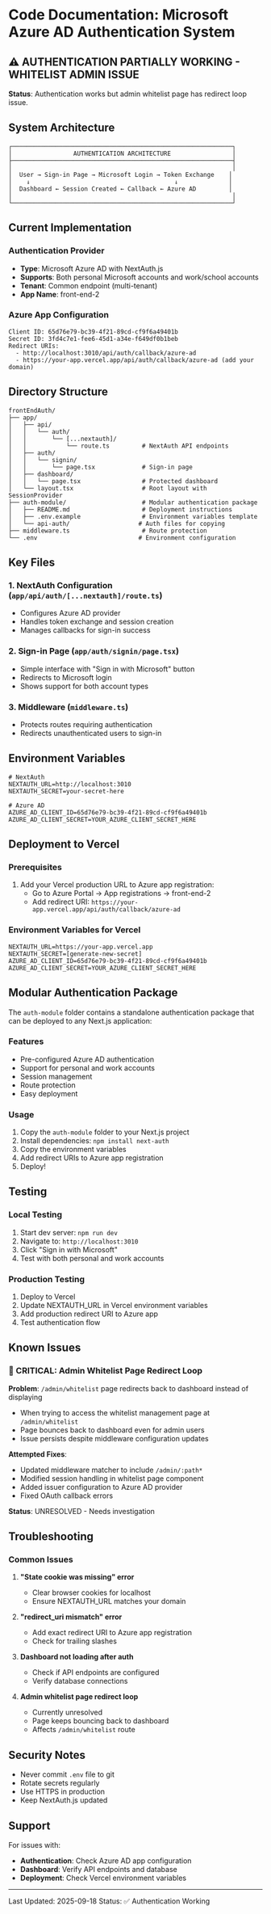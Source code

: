 # Code Documentation: Microsoft Azure AD Authentication System

## ⚠️ AUTHENTICATION PARTIALLY WORKING - WHITELIST ADMIN ISSUE

**Status**: Authentication works but admin whitelist page has redirect loop issue.

## System Architecture

```
┌─────────────────────────────────────────────────────────────┐
│                 AUTHENTICATION ARCHITECTURE                 │
├─────────────────────────────────────────────────────────────┤
│                                                             │
│  User → Sign-in Page → Microsoft Login → Token Exchange    │
│    ↓                                        ↓              │
│  Dashboard ← Session Created ← Callback ← Azure AD         │
│                                                             │
└─────────────────────────────────────────────────────────────┘
```

## Current Implementation

### Authentication Provider
- **Type**: Microsoft Azure AD with NextAuth.js
- **Supports**: Both personal Microsoft accounts and work/school accounts
- **Tenant**: Common endpoint (multi-tenant)
- **App Name**: front-end-2

### Azure App Configuration
```
Client ID: 65d76e79-bc39-4f21-89cd-cf9f6a49401b
Secret ID: 3fd4c7e1-fee6-45d1-a34e-f649df0b1beb
Redirect URIs:
  - http://localhost:3010/api/auth/callback/azure-ad
  - https://your-app.vercel.app/api/auth/callback/azure-ad (add your domain)
```

## Directory Structure

```
frontEndAuth/
├── app/
│   ├── api/
│   │   └── auth/
│   │       └── [...nextauth]/
│   │           └── route.ts         # NextAuth API endpoints
│   ├── auth/
│   │   └── signin/
│   │       └── page.tsx             # Sign-in page
│   ├── dashboard/
│   │   └── page.tsx                 # Protected dashboard
│   └── layout.tsx                   # Root layout with SessionProvider
├── auth-module/                     # Modular authentication package
│   ├── README.md                    # Deployment instructions
│   ├── .env.example                 # Environment variables template
│   └── api-auth/                   # Auth files for copying
├── middleware.ts                    # Route protection
└── .env                            # Environment configuration
```

## Key Files

### 1. NextAuth Configuration (`app/api/auth/[...nextauth]/route.ts`)
- Configures Azure AD provider
- Handles token exchange and session creation
- Manages callbacks for sign-in success

### 2. Sign-in Page (`app/auth/signin/page.tsx`)
- Simple interface with "Sign in with Microsoft" button
- Redirects to Microsoft login
- Shows support for both account types

### 3. Middleware (`middleware.ts`)
- Protects routes requiring authentication
- Redirects unauthenticated users to sign-in

## Environment Variables

```env
# NextAuth
NEXTAUTH_URL=http://localhost:3010
NEXTAUTH_SECRET=your-secret-here

# Azure AD
AZURE_AD_CLIENT_ID=65d76e79-bc39-4f21-89cd-cf9f6a49401b
AZURE_AD_CLIENT_SECRET=YOUR_AZURE_CLIENT_SECRET_HERE
```

## Deployment to Vercel

### Prerequisites
1. Add your Vercel production URL to Azure app registration:
   - Go to Azure Portal → App registrations → front-end-2
   - Add redirect URI: `https://your-app.vercel.app/api/auth/callback/azure-ad`

### Environment Variables for Vercel
```env
NEXTAUTH_URL=https://your-app.vercel.app
NEXTAUTH_SECRET=[generate-new-secret]
AZURE_AD_CLIENT_ID=65d76e79-bc39-4f21-89cd-cf9f6a49401b
AZURE_AD_CLIENT_SECRET=YOUR_AZURE_CLIENT_SECRET_HERE
```

## Modular Authentication Package

The `auth-module` folder contains a standalone authentication package that can be deployed to any Next.js application:

### Features
- Pre-configured Azure AD authentication
- Support for personal and work accounts
- Session management
- Route protection
- Easy deployment

### Usage
1. Copy the `auth-module` folder to your Next.js project
2. Install dependencies: `npm install next-auth`
3. Copy the environment variables
4. Add redirect URIs to Azure app registration
5. Deploy!

## Testing

### Local Testing
1. Start dev server: `npm run dev`
2. Navigate to: `http://localhost:3010`
3. Click "Sign in with Microsoft"
4. Test with both personal and work accounts

### Production Testing
1. Deploy to Vercel
2. Update NEXTAUTH_URL in Vercel environment variables
3. Add production redirect URI to Azure app
4. Test authentication flow

## Known Issues

### 🔴 CRITICAL: Admin Whitelist Page Redirect Loop
**Problem**: `/admin/whitelist` page redirects back to dashboard instead of displaying
- When trying to access the whitelist management page at `/admin/whitelist`
- Page bounces back to dashboard even for admin users
- Issue persists despite middleware configuration updates

**Attempted Fixes**:
- Updated middleware matcher to include `/admin/:path*`
- Modified session handling in whitelist page component
- Added issuer configuration to Azure AD provider
- Fixed OAuth callback errors

**Status**: UNRESOLVED - Needs investigation

## Troubleshooting

### Common Issues

1. **"State cookie was missing" error**
   - Clear browser cookies for localhost
   - Ensure NEXTAUTH_URL matches your domain

2. **"redirect_uri mismatch" error**
   - Add exact redirect URI to Azure app registration
   - Check for trailing slashes

3. **Dashboard not loading after auth**
   - Check if API endpoints are configured
   - Verify database connections

4. **Admin whitelist page redirect loop**
   - Currently unresolved
   - Page keeps bouncing back to dashboard
   - Affects `/admin/whitelist` route

## Security Notes

- Never commit `.env` file to git
- Rotate secrets regularly
- Use HTTPS in production
- Keep NextAuth.js updated

## Support

For issues with:
- **Authentication**: Check Azure AD app configuration
- **Dashboard**: Verify API endpoints and database
- **Deployment**: Check Vercel environment variables

---

Last Updated: 2025-09-18
Status: ✅ Authentication Working